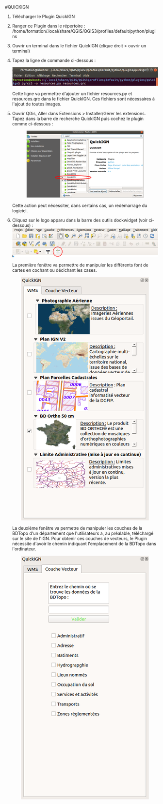 
#QUICKIGN

1. Télécharger le Plugin QuickIGN 

2. Ranger ce Plugin dans le répertoire : /home/formation/.local/share/QGIS/QGIS3/profiles/default/python/plugins

3. Ouvrir un terminal dans le fichier QuickIGN (clique droit > ouvrir un terminal)

4.  Tapez la ligne de commande ci-dessous :

	![](https://raw.githubusercontent.com/chloemorgat/QuickIGN/main/Image/pyrcc5.png) 	

	Cette ligne va permettre d'ajouter un fichier resources.py et resources.qrc dans le fichier QuickIGN. Ces fichiers sont nécessaires à l'ajout de toutes images.

5. Ouvrir QGis, Aller dans Extensions > Installer/Gérer les extensions. Tapez dans la barre de recherche QuickIGN puis cochez le plugin comme ci-dessous :
	
	<p align="center">
		<img src="https://raw.githubusercontent.com/chloemorgat/QuickIGN/main/Image/quickign.png">
	 <p>
	Cette action peut nécessiter, dans certains cas, un redémarrage du logiciel.

 6. Cliquez sur le logo apparu dans la barre des outils dockwidget (voir ci-dessous) :
	![](https://raw.githubusercontent.com/chloemorgat/QuickIGN/main/Image/logo.png)
	
	La première fenêtre va permettre de manipuler les différents font de cartes en cochant ou décichant les cases.
		
	<p align="center">
		<img src="https://raw.githubusercontent.com/chloemorgat/QuickIGN/main/Image/plugiin.png">
	<p>
		La deuxième fenêtre va permetre de manipuler les couches de la BDTopo d'un département que l'utilisateurs a, au préalable, téléchargé sur le site de l'IGN. Pour obtenir ces couches de vecteurs, le Plugin nécessite d'avoir le chemin indiquant l'emplacement de la BDTopo dans l'ordinateur.
	<p align="center">
		<img src="https://raw.githubusercontent.com/chloemorgat/QuickIGN/main/Image/plugiiin*.png">
	<p>
